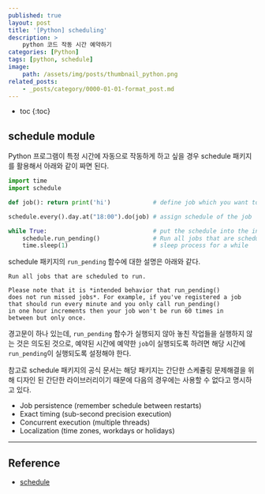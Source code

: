 ```yaml
---
published: true
layout: post
title: '[Python] scheduling'
description: >
    python 코드 작동 시간 예약하기
categories: [Python]
tags: [python, schedule]
image:
    path: /assets/img/posts/thumbnail_python.png
related_posts:
    - _posts/category/0000-01-01-format_post.md
---
```

* toc
{:toc}

## schedule module

Python 프로그램이 특정 시간에 자동으로 작동하게 하고 싶을 경우 schedule 패키지를 활용해서 아래와 같이 짜면 된다.  

```python
import time
import schedule

def job(): return print('hi')            # define job which you want to shcedule

schedule.every().day.at("18:00").do(job) # assign schedule of the job

while True:                              # put the schedule into the infinite loop
    schedule.run_pending()               # Run all jobs that are scheduled to run
    time.sleep(1)                        # sleep process for a while
```

schedule 패키지의 `run_pending` 함수에 대한 설명은 아래와 같다.  

```
Run all jobs that are scheduled to run.

Please note that it is *intended behavior that run_pending()
does not run missed jobs*. For example, if you've registered a job
that should run every minute and you only call run_pending()
in one hour increments then your job won't be run 60 times in
between but only once.
```

경고문이 하나 있는데, `run_pending` 함수가 실행되지 않아 놓친 작업들을 실행하지 않는 것은 의도된 것으로, 예약된 시간에 예약한 `job`이 실행되도록 하려면 해당 시간에 `run_pending`이 실행되도록 설정해야 한다.  

참고로 schedule 패키지의 공식 문서는 해당 패키지는 간단한 스케쥴링 문제해결을 위해 디자인 된 간단한 라이브러리이기 때문에 다음의 경우에는 사용할 수 없다고 명시하고 있다.  

- Job persistence (remember schedule between restarts)
- Exact timing (sub-second precision execution)
- Concurrent execution (multiple threads)
- Localization (time zones, workdays or holidays)

---
## Reference
- [schedule](https://schedule.readthedocs.io/)